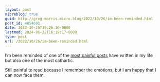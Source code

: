 ```yaml
---
layout: post
microblog: true
guid: http://greg-morris.micro.blog/2022/10/26/im-been-reminded.html
post_id: 4054691
date: 2022-10-26T19:26:16-0000
lastmod: 2024-06-22T16:19:17-0000
type: post
url: /2022/10/26/im-been-reminded.html
---
```

I’m been reminded of one of the [most painful posts](https://www.gr36.com/2021/03/30/the-thought-of.html) have written in my life but also one of the most cathartic. 

Still painful to read because I remember the emotions, but I am happy that I can now face them. 
